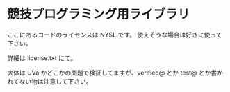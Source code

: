 競技プログラミング用ライブラリ
==========

ここにあるコードのライセンスは NYSL です。
使えそうな場合は好きに使って下さい。

詳細は license.txt にて。

大体は UVa かどこかの問題で検証してますが、verified@ とか test@ とか書かれてない物は注意して下さい。
